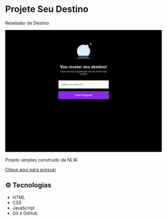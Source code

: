 # Projete Seu Destino

Revelador de Destino

![preview](./.github/preview.png)

Projeto simples construído da NLW.

[Clique aqui para acessar](https://vitorgtgs.github.io/ProjeteSeuDestino/)


## ⚙ Tecnologias

- HTML
- CSS
- JavaScript
- Git e GitHub
